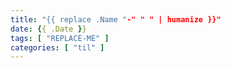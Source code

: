```yaml
---
title: "{{ replace .Name "-" " " | humanize }}"
date: {{ .Date }}
tags: [ "REPLACE-ME" ]
categories: [ "til" ]
---
```

